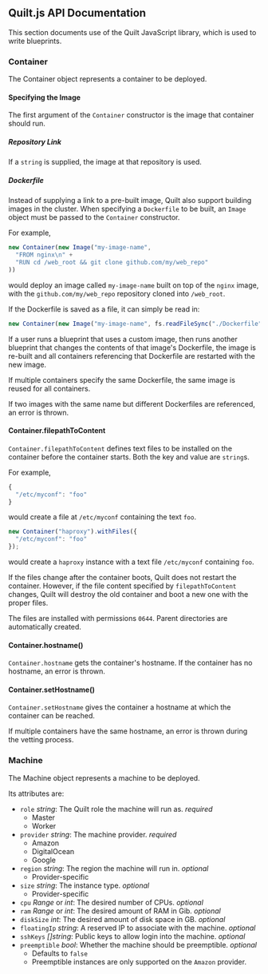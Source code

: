 ## Quilt.js API Documentation
This section documents use of the Quilt JavaScript library, which is used
to write blueprints.

### Container
The Container object represents a container to be deployed.

#### Specifying the Image
The first argument of the `Container` constructor is the image that container
should run.

##### Repository Link
If a `string` is supplied, the image at that repository is used.

##### Dockerfile
Instead of supplying a link to a pre-built image, Quilt also support building
images in the cluster. When specifying a `Dockerfile` to be built, an `Image`
object must be passed to the `Container` constructor.

For example,

```javascript
new Container(new Image("my-image-name",
  "FROM nginx\n" +
  "RUN cd /web_root && git clone github.com/my/web_repo"
))
```

would deploy an image called `my-image-name` built on top of the `nginx` image,
with the `github.com/my/web_repo` repository cloned into `/web_root`.

If the Dockerfile is saved as a file, it can simply be read in:

```javascript
new Container(new Image("my-image-name", fs.readFileSync("./Dockerfile")))
```

If a user runs a blueprint that uses a custom image, then runs another blueprint
that changes the contents of that image's Dockerfile, the image is re-built and
all containers referencing that Dockerfile are restarted with the new image.

If multiple containers specify the same Dockerfile, the same image is reused for
all containers.

If two images with the same name but different Dockerfiles are referenced, an
error is thrown.

#### Container.filepathToContent

`Container.filepathToContent` defines text files to be installed on the container
before the container starts. Both the key and value are `string`s.

For example,

```javascript
{
  "/etc/myconf": "foo"
}
```

would create a file at `/etc/myconf` containing the text `foo`.

```javascript
new Container("haproxy").withFiles({
  "/etc/myconf": "foo"
});
```

would create a `haproxy` instance with a text file `/etc/myconf` containing `foo`.

If the files change after the container boots, Quilt does not restart the container.
However, if the file content specified by `filepathToContent` changes, Quilt will
destroy the old container and boot a new one with the proper files.

The files are installed with permissions `0644`. Parent directories are
automatically created.

#### Container.hostname()

`Container.hostname` gets the container's hostname. If the container has no
hostname, an error is thrown.

#### Container.setHostname()

`Container.setHostname` gives the container a hostname at which the container
can be reached.

If multiple containers have the same hostname, an error is thrown during the
vetting process.

### Machine
The Machine object represents a machine to be deployed.

Its attributes are:

- `role` *string*: The Quilt role the machine will run as. *required*
    - Master
    - Worker
- `provider` *string*: The machine provider. *required*
    - Amazon
    - DigitalOcean
    - Google
- `region` *string*: The region the machine will run in. *optional*
    - Provider-specific
- `size` *string*: The instance type. *optional*
    - Provider-specific
- `cpu` *Range* or *int*: The desired number of CPUs. *optional*
- `ram` *Range* or *int*: The desired amount of RAM in Gib. *optional*
- `diskSize` *int*: The desired amount of disk space in GB. *optional*
- `floatingIp` *string*: A reserved IP to associate with the machine. *optional*
- `sshKeys` *[]string*: Public keys to allow login into the machine. *optional*
- `preemptible` *bool*: Whether the machine should be preemptible. *optional*
    - Defaults to `false`
    - Preemptible instances are only supported on the `Amazon` provider.
